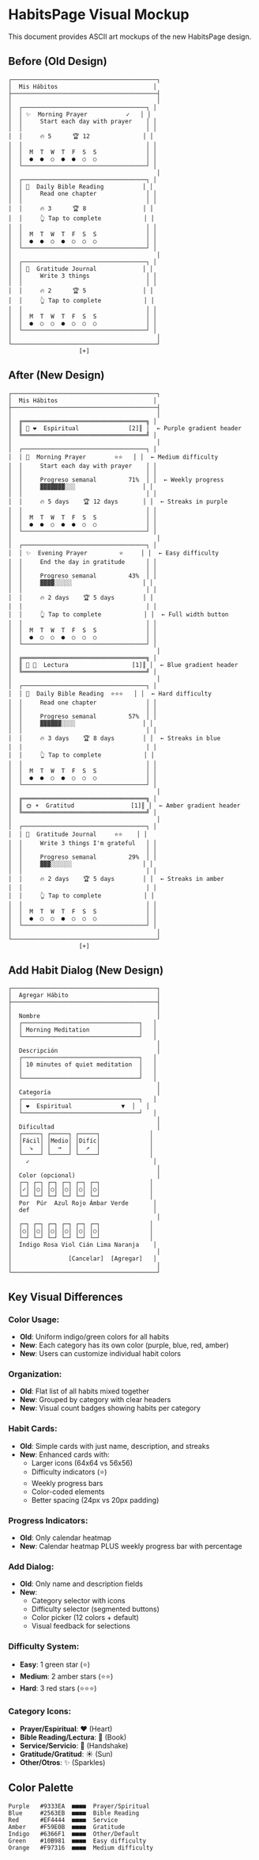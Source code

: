 # HabitsPage Visual Mockup

This document provides ASCII art mockups of the new HabitsPage design.

## Before (Old Design)

```
┌─────────────────────────────────────────┐
│  Mis Hábitos                           │
├─────────────────────────────────────────┤
│                                         │
│  ┌───────────────────────────────────┐ │
│  │ ✨  Morning Prayer           ✓   │ │
│  │     Start each day with prayer    │ │
│  │                                   │ │
│  │     🔥 5      🏆 12               │ │
│  │                                   │ │
│  │  M  T  W  T  F  S  S              │ │
│  │  ●  ●  ○  ●  ●  ○  ○              │ │
│  └───────────────────────────────────┘ │
│                                         │
│  ┌───────────────────────────────────┐ │
│  │ 📖  Daily Bible Reading           │ │
│  │     Read one chapter              │ │
│  │                                   │ │
│  │     🔥 3      🏆 8                │ │
│  │     👆 Tap to complete            │ │
│  │                                   │ │
│  │  M  T  W  T  F  S  S              │ │
│  │  ●  ●  ○  ●  ○  ○  ○              │ │
│  └───────────────────────────────────┘ │
│                                         │
│  ┌───────────────────────────────────┐ │
│  │ 🙏  Gratitude Journal             │ │
│  │     Write 3 things                │ │
│  │                                   │ │
│  │     🔥 2      🏆 5                │ │
│  │     👆 Tap to complete            │ │
│  │                                   │ │
│  │  M  T  W  T  F  S  S              │ │
│  │  ●  ○  ○  ●  ○  ○  ○              │ │
│  └───────────────────────────────────┘ │
│                                         │
└─────────────────────────────────────────┘
                    [+]
```

## After (New Design)

```
┌─────────────────────────────────────────┐
│  Mis Hábitos                           │
├─────────────────────────────────────────┤
│                                         │
│  ╔═══════════════════════════════════╗ │
│  ║ 💜 ❤️  Espiritual              [2]║ │  ← Purple gradient header
│  ╚═══════════════════════════════════╝ │
│                                         │
│  ┌───────────────────────────────────┐ │
│  │ 🙏  Morning Prayer        ⭐⭐   │ │  ← Medium difficulty
│  │     Start each day with prayer    │ │
│  │                                   │ │
│  │     Progreso semanal         71%  │ │  ← Weekly progress
│  │     ▓▓▓▓▓▓▓░░░                   │ │
│  │                                   │ │
│  │     🔥 5 days    🏆 12 days       │ │  ← Streaks in purple
│  │                                   │ │
│  │  M  T  W  T  F  S  S              │ │
│  │  ●  ●  ○  ●  ●  ○  ○              │ │
│  └───────────────────────────────────┘ │
│                                         │
│  ┌───────────────────────────────────┐ │
│  │ ✨  Evening Prayer         ⭐     │ │  ← Easy difficulty
│  │     End the day in gratitude      │ │
│  │                                   │ │
│  │     Progreso semanal         43%  │ │
│  │     ▓▓▓▓░░░░░                    │ │
│  │                                   │ │
│  │     🔥 2 days    🏆 5 days        │ │
│  │                                   │ │
│  │     👆 Tap to complete            │ │  ← Full width button
│  │                                   │ │
│  │  M  T  W  T  F  S  S              │ │
│  │  ●  ○  ○  ●  ○  ○  ○              │ │
│  └───────────────────────────────────┘ │
│                                         │
│  ╔═══════════════════════════════════╗ │
│  ║ 📘 📖  Lectura                  [1]║ │  ← Blue gradient header
│  ╚═══════════════════════════════════╝ │
│                                         │
│  ┌───────────────────────────────────┐ │
│  │ 📖  Daily Bible Reading  ⭐⭐⭐   │ │  ← Hard difficulty
│  │     Read one chapter              │ │
│  │                                   │ │
│  │     Progreso semanal         57%  │ │
│  │     ▓▓▓▓▓▓░░░░                   │ │
│  │                                   │ │
│  │     🔥 3 days    🏆 8 days        │ │  ← Streaks in blue
│  │                                   │ │
│  │     👆 Tap to complete            │ │
│  │                                   │ │
│  │  M  T  W  T  F  S  S              │ │
│  │  ●  ●  ○  ●  ○  ○  ○              │ │
│  └───────────────────────────────────┘ │
│                                         │
│  ╔═══════════════════════════════════╗ │
│  ║ 🌞 ☀️  Gratitud                [1]║ │  ← Amber gradient header
│  ╚═══════════════════════════════════╝ │
│                                         │
│  ┌───────────────────────────────────┐ │
│  │ 📝  Gratitude Journal     ⭐⭐    │ │
│  │     Write 3 things I'm grateful   │ │
│  │                                   │ │
│  │     Progreso semanal         29%  │ │
│  │     ▓▓▓░░░░░░                    │ │
│  │                                   │ │
│  │     🔥 2 days    🏆 5 days        │ │  ← Streaks in amber
│  │                                   │ │
│  │     👆 Tap to complete            │ │
│  │                                   │ │
│  │  M  T  W  T  F  S  S              │ │
│  │  ●  ○  ○  ●  ○  ○  ○              │ │
│  └───────────────────────────────────┘ │
│                                         │
└─────────────────────────────────────────┘
                    [+]
```

## Add Habit Dialog (New Design)

```
┌─────────────────────────────────────────┐
│  Agregar Hábito                         │
├─────────────────────────────────────────┤
│                                         │
│  Nombre                                 │
│  ┌─────────────────────────────────┐   │
│  │ Morning Meditation              │   │
│  └─────────────────────────────────┘   │
│                                         │
│  Descripción                            │
│  ┌─────────────────────────────────┐   │
│  │ 10 minutes of quiet meditation  │   │
│  │                                 │   │
│  └─────────────────────────────────┘   │
│                                         │
│  Categoría                              │
│  ┌─────────────────────────────────┐   │
│  │ ❤️  Espiritual              ▼  │   │
│  └─────────────────────────────────┘   │
│                                         │
│  Dificultad                             │
│  ┌─────┐ ┌─────┐ ┌─────┐              │
│  │Fácil│ │Medio│ │Difíc│              │
│  │  ↘  │ │  →  │ │  ↗  │              │
│  └─────┘ └─────┘ └─────┘              │
│    ✓                                   │
│                                         │
│  Color (opcional)                       │
│  ┌─┐ ┌─┐ ┌─┐ ┌─┐ ┌─┐ ┌─┐              │
│  │✓│ │○│ │○│ │○│ │○│ │○│              │
│  └─┘ └─┘ └─┘ └─┘ └─┘ └─┘              │
│  Por  Púr  Azul Rojo Ámbar Verde       │
│  def                                   │
│                                         │
│  ┌─┐ ┌─┐ ┌─┐ ┌─┐ ┌─┐ ┌─┐              │
│  │○│ │○│ │○│ │○│ │○│ │○│              │
│  └─┘ └─┘ └─┘ └─┘ └─┘ └─┘              │
│  Índigo Rosa Viol Cián Lima Naranja    │
│                                         │
│                [Cancelar]  [Agregar]   │
│                                         │
└─────────────────────────────────────────┘
```

## Key Visual Differences

### Color Usage:
- **Old**: Uniform indigo/green colors for all habits
- **New**: Each category has its own color (purple, blue, red, amber)
- **New**: Users can customize individual habit colors

### Organization:
- **Old**: Flat list of all habits mixed together
- **New**: Grouped by category with clear headers
- **New**: Visual count badges showing habits per category

### Habit Cards:
- **Old**: Simple cards with just name, description, and streaks
- **New**: Enhanced cards with:
  - Larger icons (64x64 vs 56x56)
  - Difficulty indicators (⭐)
  - Weekly progress bars
  - Color-coded elements
  - Better spacing (24px vs 20px padding)

### Progress Indicators:
- **Old**: Only calendar heatmap
- **New**: Calendar heatmap PLUS weekly progress bar with percentage

### Add Dialog:
- **Old**: Only name and description fields
- **New**: 
  - Category selector with icons
  - Difficulty selector (segmented buttons)
  - Color picker (12 colors + default)
  - Visual feedback for selections

### Difficulty System:
- **Easy**: 1 green star (⭐)
- **Medium**: 2 amber stars (⭐⭐)
- **Hard**: 3 red stars (⭐⭐⭐)

### Category Icons:
- **Prayer/Espiritual**: ❤️ (Heart)
- **Bible Reading/Lectura**: 📖 (Book)
- **Service/Servicio**: 🤝 (Handshake)
- **Gratitude/Gratitud**: ☀️ (Sun)
- **Other/Otros**: ✨ (Sparkles)

## Color Palette

```
Purple   #9333EA  ■■■■  Prayer/Spiritual
Blue     #2563EB  ■■■■  Bible Reading
Red      #EF4444  ■■■■  Service
Amber    #F59E0B  ■■■■  Gratitude
Indigo   #6366F1  ■■■■  Other/Default
Green    #10B981  ■■■■  Easy difficulty
Orange   #F97316  ■■■■  Medium difficulty
```
